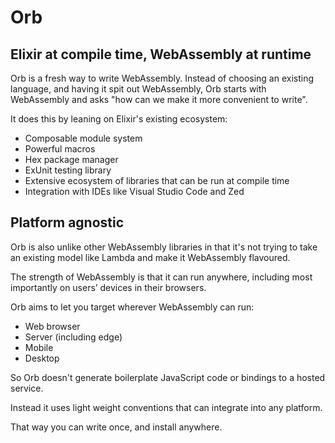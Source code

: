 # Orb

## Elixir at compile time, WebAssembly at runtime

Orb is a fresh way to write WebAssembly. Instead of choosing an existing language, and having it spit out WebAssembly, Orb starts with WebAssembly and asks "how can we make it more convenient to write".

It does this by leaning on Elixir's existing ecosystem:

- Composable module system
- Powerful macros
- Hex package manager
- ExUnit testing library
- Extensive ecosystem of libraries that can be run at compile time
- Integration with IDEs like Visual Studio Code and Zed

## Platform agnostic

Orb is also unlike other WebAssembly libraries in that it's not trying to take an existing model like Lambda and make it WebAssembly flavoured.

The strength of WebAssembly is that it can run anywhere, including most importantly on users’ devices in their browsers.

Orb aims to let you target wherever WebAssembly can run:

- Web browser
- Server (including edge)
- Mobile
- Desktop

So Orb doesn't generate boilerplate JavaScript code or bindings to a hosted service.

Instead it uses light weight conventions that can integrate into any platform.

That way you can write once, and install anywhere.

